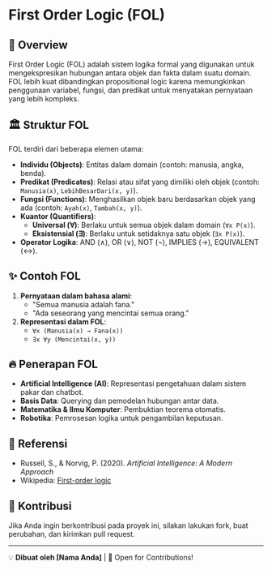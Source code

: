 # First Order Logic (FOL)

## 📌 Overview
First Order Logic (FOL) adalah sistem logika formal yang digunakan untuk mengekspresikan hubungan antara objek dan fakta dalam suatu domain. FOL lebih kuat dibandingkan propositional logic karena memungkinkan penggunaan variabel, fungsi, dan predikat untuk menyatakan pernyataan yang lebih kompleks.

## 🏛️ Struktur FOL
FOL terdiri dari beberapa elemen utama:
- **Individu (Objects)**: Entitas dalam domain (contoh: manusia, angka, benda).
- **Predikat (Predicates)**: Relasi atau sifat yang dimiliki oleh objek (contoh: `Manusia(x)`, `LebihBesarDari(x, y)`).
- **Fungsi (Functions)**: Menghasilkan objek baru berdasarkan objek yang ada (contoh: `Ayah(x)`, `Tambah(x, y)`).
- **Kuantor (Quantifiers)**:
  - **Universal (∀)**: Berlaku untuk semua objek dalam domain (`∀x P(x)`).
  - **Eksistensial (∃)**: Berlaku untuk setidaknya satu objek (`∃x P(x)`).
- **Operator Logika**: AND (∧), OR (∨), NOT (¬), IMPLIES (→), EQUIVALENT (↔).

## ✨ Contoh FOL
1. **Pernyataan dalam bahasa alami**:
   - "Semua manusia adalah fana."
   - "Ada seseorang yang mencintai semua orang."
2. **Representasi dalam FOL**:
   - `∀x (Manusia(x) → Fana(x))`
   - `∃x ∀y (Mencintai(x, y))`

## 🔥 Penerapan FOL
- **Artificial Intelligence (AI)**: Representasi pengetahuan dalam sistem pakar dan chatbot.
- **Basis Data**: Querying dan pemodelan hubungan antar data.
- **Matematika & Ilmu Komputer**: Pembuktian teorema otomatis.
- **Robotika**: Pemrosesan logika untuk pengambilan keputusan.

## 📖 Referensi
- Russell, S., & Norvig, P. (2020). *Artificial Intelligence: A Modern Approach*
- Wikipedia: [First-order logic](https://en.wikipedia.org/wiki/First-order_logic)

## 📌 Kontribusi
Jika Anda ingin berkontribusi pada proyek ini, silakan lakukan fork, buat perubahan, dan kirimkan pull request.

---
💡 **Dibuat oleh [Nama Anda]** | 🌟 Open for Contributions!
